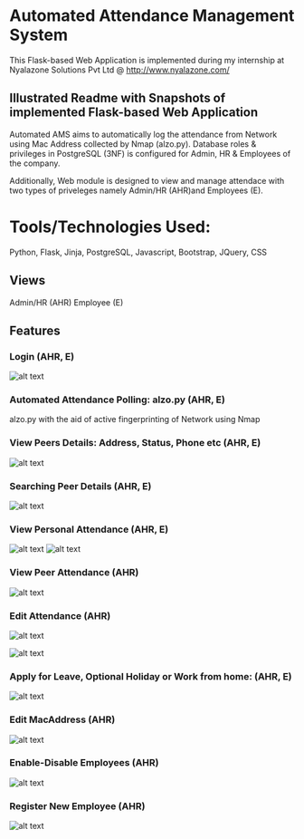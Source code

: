 # Automated Attendance Management System

This Flask-based Web Application is implemented during my internship at Nyalazone Solutions Pvt Ltd @ http://www.nyalazone.com/

## Illustrated Readme with Snapshots of implemented Flask-based Web Application

Automated AMS aims to automatically log the attendance from Network using Mac Address collected by Nmap (alzo.py). Database roles & privileges in PostgreSQL (3NF) is configured for Admin, HR & Employees of the company.

Additionally, Web module is designed to view and manage attendace with two types of priveleges namely Admin/HR (AHR)and Employees (E).

# Tools/Technologies Used:
Python, Flask, Jinja, PostgreSQL, Javascript, Bootstrap, JQuery, CSS

## Views
Admin/HR (AHR)
Employee (E)

## Features
### Login (AHR, E)
![alt text](https://raw.githubusercontent.com/newtein/ams/master/UI_Images/FireShot%20Capture%201%20-%20%20-%20http___localhost_5000_.png)
### Automated Attendance Polling: alzo.py (AHR, E)
alzo.py with the aid of active fingerprinting of Network using Nmap
### View Peers Details: Address, Status, Phone etc (AHR, E)
![alt text](https://raw.githubusercontent.com/newtein/ams/master/UI_Images/FireShot%20Capture%20009%20-%20AlZo%20-%20http___localhost_5000_.png)
### Searching Peer Details (AHR, E)
![alt text](https://raw.githubusercontent.com/newtein/ams/master/UI_Images/FireShot%20Capture%20010%20-%20AlZo%20-%20http___localhost_5000_.png)

### View Personal Attendance (AHR, E)
![alt text](https://raw.githubusercontent.com/newtein/ams/master/UI_Images/FireShot%20Capture%20003%20-%20AlZo%20-%20http___localhost_5000_view.png)
![alt text](https://raw.githubusercontent.com/newtein/ams/master/UI_Images/FireShot%20Capture%20004%20-%20AlZo%20-%20http___localhost_5000_view.png)
### View Peer Attendance (AHR)
![alt text](https://raw.githubusercontent.com/newtein/ams/master/UI_Images/FireShot%20Capture%20002%20-%20AlZo%20-%20http___localhost_5000_admin_att.png)
### Edit Attendance (AHR)
![alt text](https://raw.githubusercontent.com/newtein/ams/master/UI_Images/FireShot%20Capture%20007%20-%20AlZo%20-%20http___localhost_5000_.png)

![alt text](https://raw.githubusercontent.com/newtein/ams/master/UI_Images/FireShot%20Capture%20006%20-%20AlZo%20-%20http___localhost_5000_.png)
### Apply for Leave, Optional Holiday or Work from home:  (AHR, E)
![alt text](https://raw.githubusercontent.com/newtein/ams/master/UI_Images/FireShot%20Capture%20005%20-%20AlZo%20-%20http___localhost_5000_view.png)
### Edit MacAddress (AHR)
![alt text](https://raw.githubusercontent.com/newtein/ams/master/UI_Images/FireShot%20Capture%20013%20-%20AlZo%20-%20http___localhost_5000_.png)


### Enable-Disable Employees (AHR)
![alt text](https://raw.githubusercontent.com/newtein/ams/master/UI_Images/FireShot%20Capture%20012%20-%20AlZo%20-%20http___localhost_5000_.png)
### Register New Employee (AHR)

![alt text](https://raw.githubusercontent.com/newtein/ams/master/UI_Images/FireShot%20Capture%20008%20-%20AlZo%20-%20http___localhost_5000_newemployee.png)












 
